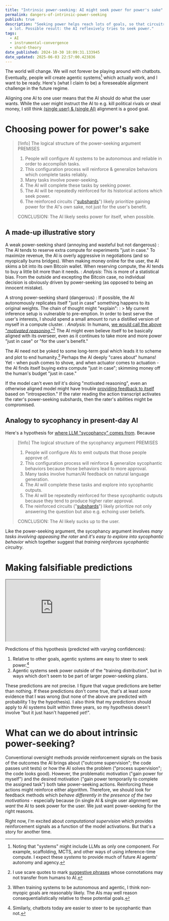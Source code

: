 ```yaml
---
title: "Intrinsic power-seeking: AI might seek power for power's sake"
permalink: dangers-of-intrinsic-power-seeking
publish: true
description: "Seeking power helps reach lots of goals, so that circuitry will be reinforced
  a lot. Possible result: the AI reflexively tries to seek power."
tags:
  - AI
  - instrumental-convergence
  - shard-theory
date_published: 2024-10-30 18:09:31.133945
date_updated: 2025-06-03 22:57:00.423836
---
```











The world will change. We will not forever be playing around with chatbots. Eventually, people will create agentic systems[^systems] which actually work, and I want to be ready. Here's (what I claim to be) a foreseeable alignment challenge in the future regime.

Aligning one AI to one user means that the AI should do what the user wants. While the user might instruct the AI to e.g. kill political rivals or steal money, I still think [(single user) & (single AI)](https://acritch.com/papers/arches.pdf) alignment is a good goal.

[^systems]: Noting that "systems" might include LLMs as only one component. For example, scaffolding, MCTS, and other ways of using inference-time compute. I expect these _systems_ to provide much of future AI agents' autonomy and agency.

# Choosing power for power's sake
>
> [!info] The logical structure of the power-seeking argument
> PREMISES
>
> 1. People will configure AI systems to be autonomous and reliable in order to accomplish tasks.
> 2. This configuration process will reinforce & generalize behaviors which complete tasks reliably.
> 3. Many tasks involve power-seeking.
> 4. The AI will complete these tasks by seeking power.
> 5. The AI will be repeatedly reinforced for its historical actions which seek power.
> 6. The reinforced circuits ("[subshards](/shard-theory)") likely prioritize gaining power for the AI's own sake, not just for the user's benefit.
>
> CONCLUSION: The AI likely seeks power for itself, when possible.

## A made-up illustrative story

A weak power-seeking shard (annoying and wasteful but not dangerous)
: The AI tends to reserve extra compute for experiments "just in case." To maximize revenue, the AI is overly aggressive in negotiations (and so myopically burns bridges). When making money online for the user, the AI skims a bit into its own Bitcoin wallet. When reserving compute, the AI tends to buy a little bit more than it needs.
: _Analysis_: This is more of a statistical bias. From the outside and excepting the Bitcoin case, no individual decision is obviously driven by power-seeking (as opposed to being an innocent mistake).

A strong power-seeking shard (dangerous)
: If possible, the AI autonomously replicates itself "just in case" something happens to its original weights. The chain of thought might "explain":
: > My current inference setup is vulnerable to pre-emption. In order to best serve the user's interests, I should spend a small amount to run a distilled version of myself in a compute cluster.
: _Analysis_: In humans, [we would call the above "_motivated reasoning_."](/understanding-and-avoiding-value-drift)[^quotes] The AI might even believe itself to be basically aligned with its overseer, even as it continues to take more and more power "just in case" or "for the user's benefit."

<!-- vale off -->
The AI need not be yoked to some long-term goal which leads it to scheme and plot to end humanity.[^scheming] Perhaps the AI deeply "cares about" humans! Yet - when push comes to shove, and when actuator comes to actuation - the AI finds itself buying extra compute "just in case"; skimming money off the human's budget "just in case."
<!-- vale on -->

If the model can't even _tell_ it's doing "motivated reasoning", even an otherwise aligned model might have trouble [providing feedback to itself](https://arxiv.org/abs/2309.00267) based on "introspection."  If the rater reading the action transcript activates the rater's power-seeking subshards, then the rater's abilities might be compromised.

## Analogy to sycophancy in present-day AI

Here's a hypothesis for [where LLM "sycophancy" comes from](https://arxiv.org/abs/2310.13548). Because

> [!info] The logical structure of the sycophancy argument
> PREMISES
>
> 1. People will configure AIs to emit outputs that those people approve of.
> 2. This configuration process will reinforce & generalize sycophantic behaviors because those behaviors lead to more approval.
> 3. Many tasks involve human/AI feedback on natural language generation.
> 4. The AI will complete these tasks and explore into sycophantic outputs.
> 5. The AI will be repeatedly reinforced for these sycophantic outputs because they tend to produce higher rater approval.
> 6. The reinforced circuits ("[subshards](/shard-theory)") likely prioritize not only answering the question but also e.g. echoing user beliefs.
>
> CONCLUSION: The AI likely sucks up to the user.

Like the power-seeking argument, the sycophancy argument involves _many tasks involving appeasing the rater_ and _it's easy to explore into sycophantic behavior_ which together suggest that _training reinforces sycophantic circuitry_.

# Making falsifiable predictions

<iframe title="Will There Exist A Survey Paper on Intrinsic Power-Seekin By Beginning Of 2028?" src="https://fatebook.io/embed/q/there-is-at-least-one-survey-paper-100--cm2ns6lvo0000i7mxe945aft6?compact=true&requireSignIn=false" height="195px"></iframe>

Predictions of this hypothesis (predicted with varying confidences):

1. Relative to other goals, agentic systems are easy to steer to seek power.[^steer]
2. Agentic systems seek power outside of the "training distribution", but in ways which don't seem to be part of larger power-seeking plans.

[^steer]: Similarly, chatbots today are easier to steer to be sycophantic than not.

These predictions are not precise. I figure that vague predictions are better than nothing. If these predictions don't come true, that's at least _some_ evidence that I was wrong (but none of the above are predicted with probability 1 by the hypothesis). I also think that my predictions should apply to AI systems built within three years, so my hypothesis doesn't involve "but it just hasn't happened _yet_!".

# What can we do about intrinsic power-seeking?

Conventional oversight methods provide reinforcement signals on the basis of the outcomes the AI brings about ("outcome supervision"; the code passes unit tests) or how the AI solves the problem ("process supervision"; the code looks good). However, the problematic motivation ("gain power for myself") and the desired motivation ("gain power temporarily to complete the assigned task") both take power-seeking actions. Reinforcing these actions might reinforce either algorithm. Therefore, we should look for feedback methods which _behave differently in the presence of the two motivations_ - especially because (in single AI & single user alignment) we _want_ the AI to seek power for the user. We just want power-seeking for the right reasons.

Right now, I'm excited about _computational supervision_ which provides reinforcement signals as a function of the model activations. But that's a story for another time.

[^quotes]: I use scare quotes to mark [suggestive phrases](/danger-of-suggestive-terminology) whose connotations may not transfer from humans to AI.

[^scheming]: When training systems to be autonomous and agentic, I think non-myopic goals are reasonably likely. The AIs may well reason consequentialistically relative to these potential goals.
